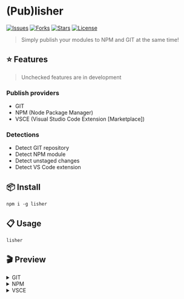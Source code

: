 # (Pub)lisher

[![Issues](https://img.shields.io/github/issues/1337z/lisher.svg)]() [![Forks](https://img.shields.io/github/forks/1337z/lisher.svg)](https://github.com/1337z/lisher/fork) [![Stars](https://img.shields.io/github/stars/1337z/lisher.svg)](https://github.com/1337z/lisher/stargazers) [![License](https://img.shields.io/github/license/1337z/lisher.svg)](LICENSE)

<!-- ![Tweet about lisher](https://img.shields.io/twitter/url/https/github.com/1337z/lisher.svg?style=social) -->

> Simply publish your modules to NPM and GIT at the same time!

## :star: Features

> Unchecked features are in development

### Publish providers

- GIT
- NPM (Node Package Manager)
- VSCE (Visual Studio Code Extension [Marketplace])

### Detections

- Detect GIT repository
- Detect NPM module
- Detect unstaged changes
- Detect VS Code extension

## :package: Install

```command
npm i -g lisher
```

## :clipboard: Usage

```command
lisher
```

## :clapper: Preview

<details>
<summary>GIT</summary>

### GIT

![Preview GIT](https://i.imgur.com/CLg5uFW.gif)

#### GIT with dirty working directory

![Preview GIT dirty workdir](https://i.imgur.com/DXn0R11.gif)

</details>

<details>
<summary>NPM</summary>

### NPM & GIT

![Preview NPM](https://i.imgur.com/fKOa0mv.gif)

</details>

<details>
<summary>VSCE</summary>

### VSCE & GIT

![Preview VSCE](https://i.imgur.com/ljn4bti.gif)

</details>
